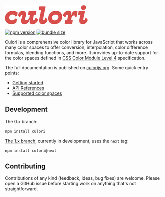 ![culori](./docs/img/culori.svg)

<a href="https://www.npmjs.org/package/culori"><img src="https://img.shields.io/npm/v/culori.svg?style=flat-square&labelColor=d84f4c&color=black" alt="npm version"></a> <a href="https://bundlephobia.com/result?p=culori"><img src="https://img.shields.io/bundlephobia/minzip/culori?style=flat-square&labelColor=d84f4c&color=black" alt="bundle size"></a>

Culori is a comprehensive color library for JavaScript that works across many color spaces to offer conversion, interpolation, color difference formulas, blending functions, and more. It provides up-to-date support for the color spaces defined in [CSS Color Module Level 4](https://drafts.csswg.org/css-color/) specification.

The full documentation is published on [culorijs.org](https://culorijs.org). Some quick entry points:

-   [Getting started](https://culorijs.org/getting-started)
-   [API References](https://culorijs.org/api/)
-   [Supported color spaces](https://culorijs.org/color-spaces/)

## Development

The 0.x branch:

```bash
npm install culori
```

[The 1.x branch](https://github.com/Evercoder/culori/pull/139), currently in development, uses the `next` tag:

```bash
npm install culori@next
```

## Contributing

Contributions of any kind (feedback, ideas, bug fixes) are welcome. Please open a GitHub issue before starting work on anything that's not straightforward.
